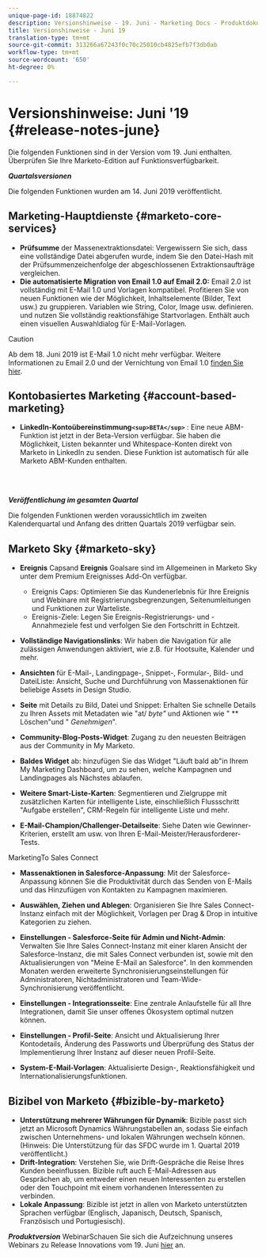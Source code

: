 ```yaml
---
unique-page-id: 18874822
description: Versionshinweise - 19. Juni - Marketing Docs - Produktdokumentation
title: Versionshinweise - Juni 19
translation-type: tm+mt
source-git-commit: 313266a67243f0c70c25010cb4825efb7f3db0ab
workflow-type: tm+mt
source-wordcount: '650'
ht-degree: 0%

---
```



# Versionshinweise: Juni &#39;19 {#release-notes-june}

Die folgenden Funktionen sind in der Version vom 19. Juni enthalten. Überprüfen Sie Ihre Marketo-Edition auf Funktionsverfügbarkeit.

***Quartalsversionen***

Die folgenden Funktionen wurden am 14. Juni 2019 veröffentlicht.

## Marketing-Hauptdienste {#marketo-core-services}

* **Prüfsumme** der Massenextraktionsdatei: Vergewissern Sie sich, dass eine vollständige Datei abgerufen wurde, indem Sie den Datei-Hash mit der Prüfsummenzeichenfolge der abgeschlossenen Extraktionsaufträge vergleichen.
* **Die automatisierte Migration von Email 1.0 auf Email 2.0:** Email 2.0 ist vollständig mit E-Mail 1.0 und Vorlagen kompatibel. Profitieren Sie von neuen Funktionen wie der Möglichkeit, Inhaltselemente (Bilder, Text usw.) zu gruppieren. Variablen wie String, Color, Image usw. definieren. und nutzen Sie vollständig reaktionsfähige Startvorlagen. Enthält auch einen visuellen Auswahldialog für E-Mail-Vorlagen.

>[!CAUTION]
>
>Ab dem 18. Juni 2019 ist E-Mail 1.0 nicht mehr verfügbar. Weitere Informationen zu Email 2.0 und der Vernichtung von Email 1.0 [finden Sie hier](http://nation.marketo.com/docs/DOC-7038).

## Kontobasiertes Marketing {#account-based-marketing}

* **LinkedIn-Kontoübereinstimmung`<sup>BETA</sup>`** : Eine neue ABM-Funktion ist jetzt in der Beta-Version verfügbar. Sie haben die Möglichkeit, Listen bekannter und Whitespace-Konten direkt von Marketo in LinkedIn zu senden. Diese Funktion ist automatisch für alle Marketo ABM-Kunden enthalten.

<br> 

***Veröffentlichung im gesamten Quartal***

Die folgenden Funktionen werden voraussichtlich im zweiten Kalenderquartal und Anfang des dritten Quartals 2019 verfügbar sein.

## Marketo Sky {#marketo-sky}

* **Ereignis** Capsand  **Ereignis** Goalsare sind im Allgemeinen in Marketo Sky unter dem Premium Ereignisses Add-On verfügbar.

   * Ereignis Caps: Optimieren Sie das Kundenerlebnis für Ihre Ereignis und Webinare mit Registrierungsbegrenzungen, Seitenumleitungen und Funktionen zur Warteliste.
   * Ereignis-Ziele: Legen Sie Ereignis-Registrierungs- und -Annahmeziele fest und verfolgen Sie den Fortschritt in Echtzeit.

* **Vollständige Navigationslinks**: Wir haben die Navigation für alle zulässigen Anwendungen aktiviert, wie z.B. für Hootsuite, Kalender und mehr.
* **Ansichten** für E-Mail-, Landingpage-, Snippet-, Formular-, Bild- und DateiListe: Ansicht, Suche und Durchführung von Massenaktionen für beliebige Assets in Design Studio.
* **Seite** mit Details zu Bild, Datei und Snippet: Erhalten Sie schnelle Details zu Ihren Assets mit Metadaten wie &quot;at/ *byte&quot;* und Aktionen wie &quot; ** Löschen&quot;und &quot; *Genehmigen*&quot;.
* **Community-Blog-Posts-Widget**: Zugang zu den neuesten Beiträgen aus der Community in My Marketo.
* **Baldes Widget** ab: hinzufügen Sie das Widget &quot;Läuft bald ab&quot;in Ihrem My Marketing Dashboard, um zu sehen, welche Kampagnen und Landingpages als Nächstes ablaufen.
* **Weitere Smart-Liste-Karten**: Segmentieren und Zielgruppe mit zusätzlichen Karten für intelligente Liste, einschließlich Flussschritt &quot;Aufgabe erstellen&quot;, CRM-Regeln für intelligente Liste und mehr.
* **E-Mail-Champion/Challenger-Detailseite**: Siehe Daten wie Gewinner-Kriterien, erstellt am usw. von Ihren E-Mail-Meister/Herausforderer-Tests.

MarketingTo Sales Connect

* **Massenaktionen in Salesforce-Anpassung**: Mit der Salesforce-Anpassung können Sie die Produktivität durch das Senden von E-Mails und das Hinzufügen von Kontakten zu Kampagnen maximieren.
* **Auswählen, Ziehen und Ablegen**: Organisieren Sie Ihre Sales Connect-Instanz einfach mit der Möglichkeit, Vorlagen per Drag &amp; Drop in intuitive Kategorien zu ziehen.
* **Einstellungen - Salesforce-Seite für Admin und Nicht-Admin**: Verwalten Sie Ihre Sales Connect-Instanz mit einer klaren Ansicht der Salesforce-Instanz, die mit Sales Connect verbunden ist, sowie mit den Aktualisierungen von &quot;Meine E-Mail an Salesforce&quot;. In den kommenden Monaten werden erweiterte Synchronisierungseinstellungen für Administratoren, Nichtadministratoren und Team-Wide-Synchronisierung veröffentlicht.
* **Einstellungen - Integrationsseite**: Eine zentrale Anlaufstelle für all Ihre Integrationen, damit Sie unser offenes Ökosystem optimal nutzen können.
* **Einstellungen - Profil-Seite**: Ansicht und Aktualisierung Ihrer Kontodetails, Änderung des Passworts und Überprüfung des Status der Implementierung Ihrer Instanz auf dieser neuen Profil-Seite.

* **System-E-Mail-Vorlagen**: Aktualisierte Design-, Reaktionsfähigkeit und Internationalisierungsfunktionen.

## Bizibel von Marketo {#bizible-by-marketo}

* **Unterstützung mehrerer Währungen für Dynamik**: Bizible passt sich jetzt an Microsoft Dynamics Währungstabellen an, sodass Sie einfach zwischen Unternehmens- und lokalen Währungen wechseln können. (Hinweis: Die Unterstützung für das SFDC wurde im 1. Quartal 2019 veröffentlicht.)
* **Drift-Integration**: Verstehen Sie, wie Drift-Gespräche die Reise Ihres Kunden beeinflussen. Bizible ruft auch E-Mail-Adressen aus Gesprächen ab, um entweder einen neuen Interessenten zu erstellen oder den Touchpoint mit einem vorhandenen Interessenten zu verbinden.
* **Lokale Anpassung**: Bizible ist jetzt in allen von Marketo unterstützten Sprachen verfügbar (Englisch, Japanisch, Deutsch, Spanisch, Französisch und Portugiesisch).

***Produktversion*** WebinarSchauen Sie sich die Aufzeichnung unseres Webinars zu Release Innovations vom 19. Juni  [hier](https://engage.marketo.com/Marketo-June-Product-Release-2019-On-Demand.html) an.
